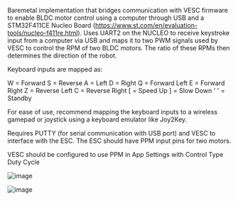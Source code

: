 Baremetal implementation that bridges communication with VESC firmware to enable BLDC motor control using a computer through USB and a STM32F411CE Nucleo Board (https://www.st.com/en/evaluation-tools/nucleo-f411re.html). Uses UART2 on the NUCLEO to receive keystroke input from a computer via USB and maps it to two PWM signals used by VESC to control the RPM of two BLDC motors. The ratio of these RPMs then determines the direction of the robot.

Keyboard inputs are mapped as:

W = Forward
S = Reverse
A = Left
D = Right
Q = Forward Left
E = Forward Right
Z = Reverse Left
C = Reverse Right
[ = Speed Up
] = Slow Down
' ' = Standby

For ease of use, recommend mapping the keyboard inputs to a wireless gamepad or joystick using a keyboard emulator like Joy2Key.

Requires PUTTY (for serial communication with USB port) and VESC to interface with the ESC. The ESC should have PPM input pins for two motors.

VESC should be configured to use PPM in App Settings with Control Type Duty Cycle

![image](https://github.com/user-attachments/assets/301c3701-9792-4ffe-94b8-05894c9145e6)

![image](https://github.com/user-attachments/assets/059bc42d-0e93-4d84-8005-6cdc22be5d67)
